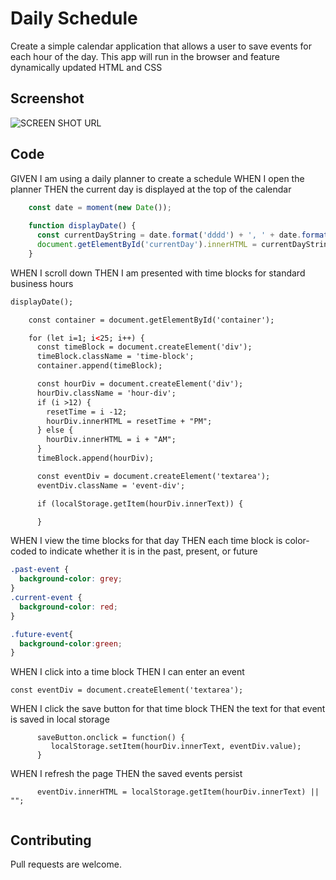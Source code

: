 # Daily Schedule 

Create a simple calendar application that allows a user to save events for each hour of the day. This app will run in the browser and feature dynamically updated HTML and CSS 

## Screenshot
![SCREEN SHOT URL](https://i.imgur.com/7PQgHBT.png)

## Code

GIVEN I am using a daily planner to create a schedule
WHEN I open the planner
THEN the current day is displayed at the top of the calendar

```Javascript
    const date = moment(new Date());
    
    function displayDate() {
      const currentDayString = date.format('dddd') + ', ' + date.format('MMMM') + " " + moment().date();
      document.getElementById('currentDay').innerHTML = currentDayString;
    }
```

WHEN I scroll down
THEN I am presented with time blocks for standard business hours

```HTML
displayDate();

    const container = document.getElementById('container');

    for (let i=1; i<25; i++) {
      const timeBlock = document.createElement('div');
      timeBlock.className = 'time-block';
      container.append(timeBlock);

      const hourDiv = document.createElement('div');
      hourDiv.className = 'hour-div';
      if (i >12) {
        resetTime = i -12;
        hourDiv.innerHTML = resetTime + "PM";
      } else {
        hourDiv.innerHTML = i + "AM";
      }
      timeBlock.append(hourDiv);

      const eventDiv = document.createElement('textarea');
      eventDiv.className = 'event-div';

      if (localStorage.getItem(hourDiv.innerText)) {

      }
```

WHEN I view the time blocks for that day
THEN each time block is color-coded to indicate whether it is in the past, present, or future

```CSS
.past-event {
  background-color: grey;
}
.current-event {
  background-color: red;
}

.future-event{
  background-color:green;
}
```

WHEN I click into a time block
THEN I can enter an event

```
const eventDiv = document.createElement('textarea');
```
WHEN I click the save button for that time block
THEN the text for that event is saved in local storage

```
      saveButton.onclick = function() {
         localStorage.setItem(hourDiv.innerText, eventDiv.value);
      }
```
WHEN I refresh the page
THEN the saved events persist

```
      eventDiv.innerHTML = localStorage.getItem(hourDiv.innerText) || "";
  
```

## Contributing
Pull requests are welcome. 